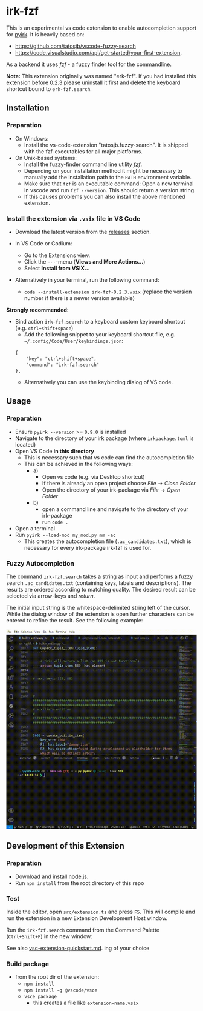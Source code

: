 # irk-fzf

This is an experimental vs code extension to enable autocompletion support for [pyirk](https://github.com/ackrep-org/pyirk-core).
It is heavily based on:

- <https://github.com/tatosjb/vscode-fuzzy-search>
- <https://code.visualstudio.com/api/get-started/your-first-extension>.

As a backend it uses [*fzf*](https://github.com/junegunn/fzf) - a fuzzy finder tool for the commandline.

**Note:** This extension originally was named "erk-fzf". If you had installed this extension before 0.2.3
please uninstall it first and delete the keyboard shortcut bound to `erk-fzf.search`.


## Installation

### Preparation

- On Windows:
    - Install the vs-code-extension "tatosjb.fuzzy-search". It is shipped with the fzf-executables for all major platforms.
- On Unix-based systems:
    - Install the fuzzy-finder command line utility [*fzf*](https://github.com/junegunn/fzf?tab=readme-ov-file#installation).
    - Depending on your installation method it might be necessary to manually add the installation path to the `PATH` environment variable.
    - Make sure that `fzf` is an executable command: Open a new terminal in vscode and run `fzf --version`. This should return a version string.
    - If this causes problems you can also install the above mentioned extension.

### Install the extension via `.vsix` file in VS Code

- Download the latest version from the [releases](releases) section.
- In VS Code or Codium:
    - Go to the Extensions view.
    - Click the `···`-menu (**Views and More Actions...**)
    - Select **Install from VSIX...**

- Alternatively in your terminal, run the following command:
    - `code --install-extension irk-fzf-0.2.3.vsix` (replace the version number if there is a newer version available)

**Strongly recommended:**

- Bind action `irk-fzf.search` to a keyboard custom keyboard shortcut (e.g. `ctrl+shift+space`)
    - Add the following snippet to your keyboard shortcut file, e.g. `~/.config/Code/User/keybindings.json`:
    ```
    {
        "key": "ctrl+shift+space",
        "command": "irk-fzf.search"
    },
    ```
    - Alternatively you can use the keybinding dialog of VS code.

## Usage

### Preparation

- Ensure `pyirk --version` >= `0.9.0` is installed
- Navigate to the directory of your irk package (where `irkpackage.toml` is located)
- Open VS Code **in this directory**
    - This is necessary such that vs code can find the autocompletion file
    - This can be achieved in the following ways:
        - a)
            - Open vs code (e.g. via Desktop shortcut)
            - If there is already an open project choose *File* → *Close Folder*
            - Open the directory of your irk-package via *File* → *Open Folder*
        - b)
            - open a command line and navigate to the directory of your irk-package
            - run `code .`
- Open a terminal
- Run `pyirk --load-mod my_mod.py mm -ac`
    - This creates the autocompletion file (`.ac_candidates.txt`), which is necessary for every irk-package irk-fzf is used for.


### Fuzzy Autocompletion

The command `irk-fzf.search` takes a string as input and performs a fuzzy search `.ac_candidates.txt` (containing keys, labels and descriptions).
The results are ordered according to matching quality. The desired result can be selected via arrow-keys and *return*.

The initial input string is the whitespace-delimited string left of the cursor. While the dialog window of the extension is open
further characters can be entered to refine the result. See the following example:

![](example1.gif)


## Development of this Extension

### Preparation

- Download and install [node.js](https://nodejs.org/en/download/).
- Run `npm install` from the root directory of this repo

### Test

Inside the editor, open `src/extension.ts` and press `F5`. This will compile and run the extension in a new Extension Development Host window.

Run the `irk-fzf.search` command from the Command Palette (`Ctrl+Shift+P`) in the new window:

See also [vsc-extension-quickstart.md](vsc-extension-quickstart.md).
ing of your choice


### Build package

- from the root dir of the extension:
    - `npm install`
    - `npm install -g @vscode/vsce`
    - `vsce package`
        - this creates a file like `extension-name.vsix`
